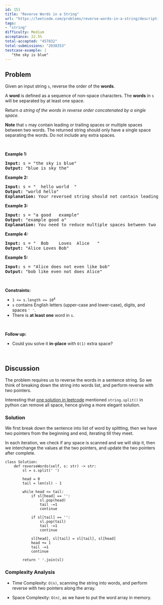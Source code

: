 ```yaml
---
id: 151
title: "Reverse Words in a String"
url: "https://leetcode.com/problems/reverse-words-in-a-string/description/"
tags:
- "string"
difficulty: Medium
acceptance: 22.5%
total-accepted: "457832"
total-submissions: "2038353"
testcase-example: |
   "the sky is blue"
---
```


## Problem

<p>Given an input string <code>s</code>, reverse the order of the <strong>words</strong>.</p>

<p>A <strong>word</strong> is defined as a sequence of non-space characters. The <strong>words</strong> in <code>s</code> will be separated by at least one space.</p>

<p>Return <em>a string of the words in reverse order concatenated by a single space.</em></p>

<p><b>Note</b> that <code>s</code> may contain leading or trailing spaces or multiple spaces between two words. The returned string should only have a single space separating the words. Do not include any extra spaces.</p>

<p>&nbsp;</p>
<p><strong>Example 1:</strong></p>

<pre>
<strong>Input:</strong> s = &quot;the sky is blue&quot;
<strong>Output:</strong> &quot;blue is sky the&quot;
</pre>

<p><strong>Example 2:</strong></p>

<pre>
<strong>Input:</strong> s = &quot;  hello world  &quot;
<strong>Output:</strong> &quot;world hello&quot;
<strong>Explanation:</strong> Your reversed string should not contain leading or trailing spaces.
</pre>

<p><strong>Example 3:</strong></p>

<pre>
<strong>Input:</strong> s = &quot;a good   example&quot;
<strong>Output:</strong> &quot;example good a&quot;
<strong>Explanation:</strong> You need to reduce multiple spaces between two words to a single space in the reversed string.
</pre>

<p><strong>Example 4:</strong></p>

<pre>
<strong>Input:</strong> s = &quot;  Bob    Loves  Alice   &quot;
<strong>Output:</strong> &quot;Alice Loves Bob&quot;
</pre>

<p><strong>Example 5:</strong></p>

<pre>
<strong>Input:</strong> s = &quot;Alice does not even like bob&quot;
<strong>Output:</strong> &quot;bob like even not does Alice&quot;
</pre>

<p>&nbsp;</p>
<p><strong>Constraints:</strong></p>

<ul>
	<li><code>1 &lt;= s.length &lt;= 10<sup>4</sup></code></li>
	<li><code>s</code> contains English letters (upper-case and lower-case), digits, and spaces <code>&#39; &#39;</code>.</li>
	<li>There is <strong>at least one</strong> word in <code>s</code>.</li>
</ul>

<p>&nbsp;</p>

<p><strong>Follow up:</strong></p>

<ul>
	<li>Could you solve it <strong>in-place</strong> with <code>O(1)</code> extra space?</li>
</ul>

<p>&nbsp;</p>

## Discussion

The problem requires us to reverse the words in a sentence string.
So we think of breaking down the string into words list,
and perform reverse with two pointers.

Interesting that [one solution in leetcode](https://leetcode.com/problems/reverse-words-in-a-string/discuss/737801/Python-Simple-O(N)-solution-with-simple-case-checking)
mentioned `string.split()` in python can remove all space, hence giving a
more elegant solution.

### Solution

We first break down the sentence into list of word by splitting,
then we have two pointers from the beginning and end, iterating till they meet.

In each iteration, we check if any space is scanned and we will skip it,
then we interchange the values at the two pointers, and update the two pointers
after complete.

```py3
class Solution:
    def reverseWords(self, s: str) -> str:
        sl = s.split(' ')

        head = 0
        tail = len(sl) - 1

        while head <= tail:
            if sl[head] == '':
                sl.pop(head)
                tail -=1
                continue

            if sl[tail] == '':
                sl.pop(tail)
                tail -=1
                continue

            sl[head], sl[tail] = sl[tail], sl[head]
            head += 1
            tail -=1
            continue

        return ' '.join(sl)
```

### Complexity Analysis

- Time Complexity: `O(n)`, scanning the string into words,
  and perform reverse with  two pointers along the array.

- Space Complexity: `O(n)`, as we have to put the word array in memory.
